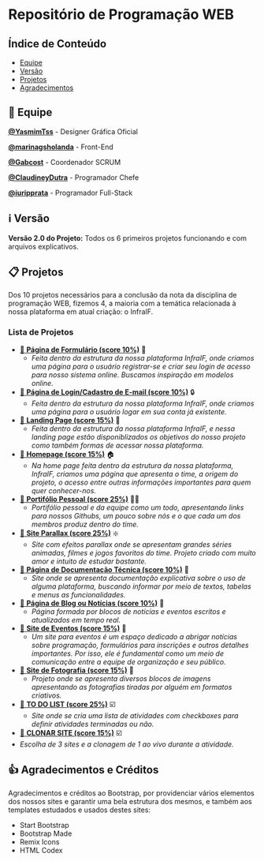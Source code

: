 # Repositório de Programação WEB

## Índice de Conteúdo
- [Equipe](##busts_in_silhouetteequipe)
- [Versão](##information_sourceversão)
- [Projetos](##clipboard-projetos)
- [Agradecimentos](#1-agradecimentos-e-créditos)

## :busts_in_silhouette:	Equipe

[**@YasmimTss**](https://github.com/YasmimTss) - Designer Gráfica Oficial

[**@marinagsholanda**](https://github.com/marinagsholanda) - Front-End

[**@Gabcost**](https://github.com/Gabcost) - Coordenador SCRUM

[**@ClaudineyDutra**](https://github.com/ClaudineyDutra) - Programador Chefe

[**@iuripprata**](https://github.com/iuripprata) - Programador Full-Stack

## :information_source:	Versão
**Versão 2.0 do Projeto:**
  Todos os 6 primeiros projetos funcionando e com arquivos explicativos.

## :clipboard: Projetos
Dos 10 projetos necessários para a conclusão da nota da disciplina de programação WEB, fizemos 4, a maioria com a temática relacionada à nossa plataforma em atual criação: o InfraIF.
### Lista de Projetos
- [:pushpin:	**Página de Formulário (score 10%)**](/Projeto01/readme.md) :card_index:
  - _Feita dentro da estrutura da nossa plataforma InfraIF, onde criamos uma página para o usuário registrar-se e criar seu login de acesso para nosso sistema online. Buscamos inspiração em modelos online._
- [:pushpin:	**Página de Login/Cadastro de E-mail (score 10%)**](/Projeto02/readme.md) :lock:
  - _Feita dentro da estrutura da nossa plataforma InfraIF, onde criamos uma página para o usuário logar em sua conta já existente._
- [:pushpin: 	**Landing Page (score 15%)**](/Projeto03/readme.md) :email:
  - _Feita dentro da estrutura da nossa plataforma InfraIF, e nessa landing page estão disponiblizados os objetivos do nosso projeto como também formas de acessar nossa plataforma._
- [:pushpin:	**Homepage (score 15%)**](/Projeto04/readme.md ) :house:
  - _Na home page feita dentro da estrutura da nossa plataforma, InfraIF, criamos uma página que apresenta o time, a origem do projeto, o acesso entre outras informações importantes para quem quer conhecer-nos._
- [:pushpin:	**Portifólio Pessoal (score 25%)**](/Projeto05/readme.md)  :office_worker:
  - _Portifólio pessoal e da equipe como um todo, apresentando links para nossos Githubs, um pouco sobre nós e o que cada um dos membros produz dentro do time._
- [:pushpin:	**Site Parallax (score 25%)**](/Projeto06/readme.md)  :sparkle:
  - _Site com efeitos parallax onde se apresentam grandes séries animadas, filmes e jogos favoritos do time. Projeto criado com muito amor e intuito de estudar bastante._
- [:pushpin:	**Página de Documentação Técnica (score 10%)**](/Projeto07/readme.md)  :page_with_curl:
  - _Site onde se apresenta documentação explicativa sobre o uso de alguma plataforma, buscando informar por meio de textos, tabelas e menus as funcionalidades._
- [:pushpin:	**Página de Blog ou Notícias (score 10%)**](/Projeto08/readme.md)  :newspaper:
  - _Página formada por blocos de notícias e eventos escritos e atualizados em tempo real._
- [:pushpin:	**Site de Eventos (score 15%)**](/Projeto09/readme.md)  :memo:
  - _Um site para eventos é um espaço dedicado a abrigar notícias sobre programação, formulários para inscrições e outros detalhes importantes. Por isso, ele é fundamental como um meio de comunicação entre a equipe de organização e seu público._
- [:pushpin:	**Site de Fotografia (score 15%)**](/Projeto10/readme.md)  :camera_flash:
  - _Projeto onde se apresenta diversos blocos de imagens apresentando as fotografias tiradas por alguém em formatos criativos._
- [:pushpin:	**TO DO LIST (score 25%)**](/Projeto11/readme.md)  :ballot_box_with_check:
  - _Site onde se cria uma lista de atividades com checkboxes para definir atividades terminadas ou não._
 - [:pushpin:	**CLONAR SITE (score 15%)**](/Projeto12/readme.md)  :ballot_box_with_check:
  - _Escolha de 3 sites e a clonagem de 1 ao vivo durante a atividade._
## :+1: Agradecimentos e Créditos
Agradecimentos e créditos ao Bootstrap, por providenciar vários elementos dos nossos sites e garantir uma bela estrutura dos mesmos, e também aos templates estudados e usados destes sites:
  - Start Bootstrap
  - Bootstrap Made
  - Remix Icons
  - HTML Codex
